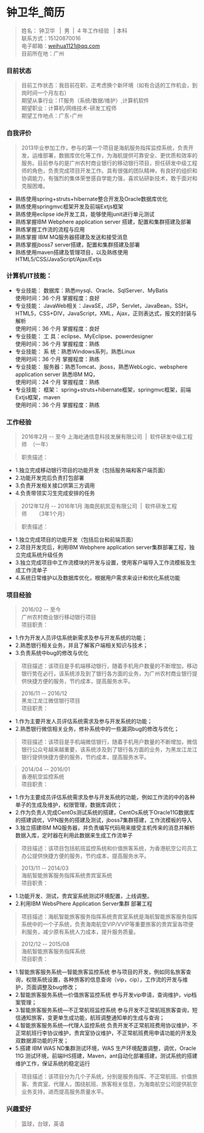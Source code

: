 # 钟卫华_简历
> 姓名： 钟卫华   |  男  |  4 年工作经验   | 本科    
> 联系方式：15120870016      
> 电子邮箱：weihua1121@qq.com    
> 目前所在地：广州     
 
 
### 目前状态    
> 目前工作状态：我目前在职，正考虑换个新环境（如有合适的工作机会，到岗时间一个月左右）   
> 期望从事行业：IT服务（系统/数据/维护）,计算机软件     
> 期望职业：计算机/网络技术-研发工程师      
> 期望工作地点：广东-广州    


### 自我评价   
> 2013毕业参加工作，参与的第一个项目是海航服务指挥监控系统，负责开发，运维部署，数据库优化等工作，为海航提供可靠安全、更优质和效率的服务。目前参与的是广州农村商业银行的移动银行项目，担任研发中级工程师的角色，负责完成项目开发工作。具有很强的团队精神，有良好的组织和协调能力，有强烈的集体荣誉感自学能力强，喜欢钻研新技术，敢于面对和克服困难。     
* 熟练使用spring+struts+hibernate整合开发及Oracle数据库优化   
* 熟练使用springmvc框架开发及前端Extjs框架    
* 熟练使用eclipse ide开发工具，能够使用junit进行单元测试        
* 熟练掌握IBM Webphere application server 搭建，配置和集群搭建及部署    
* 熟练掌握工作流的流程与应用     
* 熟练掌握 IBM MQ服务器搭建及发送和接受消息    
* 熟练掌握jboss7 server搭建，配置和集群搭建及部署    
* 熟练使用maven搭建及管理项目，以及熟练使用HTML5/CSS/JavaScript/Ajax/Extjs      

### 计算机/IT技能：   

* 专业技能： 数据库：熟悉mysql、Oracle、SqlServer、MyBatis   
  使用时间：36  个月  掌握程度：良好     
* 专业技能： JavaWeb相关：JavaSE，JSP，Servlet，JavaBean，SSH，HTML5，CSS+DIV，JavaScript，XML，Ajax，正则表达式，报文的封装与解析    
  使用时间：36  个月  掌握程度：良好    
* 专业技能： 工 具：eclipse、MyEclipse、powerdesigner      
  使用时间：36  个月  掌握程度：熟练      
* 专业技能： 系 统：熟悉Windows系列，熟悉Linux       
  使用时间：36  个月  掌握程度：熟练    
* 专业技能： 服务器：熟悉Tomcat、jboss，熟悉WebLogic、websphere application server  熟悉IBM MQ，    
  使用时间：24  个月  掌握程度：熟练     
* 专业技能： 框架： spring+struts+hibernate框架，springmvc框架，前端Extjs框架，maven                
  使用时间：36  个月  掌握程度：熟练

### 工作经验    
> 2016年2月 -- 至今 上海屹通信息科技发展有限公司  |  软件研发中级工程师  （一年）    

> 职责描述：     

* 1.独立完成移动银行项目的功能开发（包括服务端和客户端页面）   
* 2.功能开发完后负责打包部署      
* 3.负责开发相关接口供第三方调用      
* 4.负责带领实习生完成安排的任务    

> 2012年12月 -- 2016年1月 海南民航凯亚有限公司  |  软件研发工程师      （3年1个月）    

> 职责描述：      

* 1.独立完成项目的功能开发（包括后台和前端页面）     
* 2.项目开发完后，利用IBM Webphere application server集群部署工程，独立完成系统升级任务     
* 3.独立完成项目中工作流模块的开发与设置，使用客户端导入工作流模板及生成工作流单子      
* 4.系统日常维护以及数据库优化，根据用户需求来设计和优化系统功能     
 
### 项目经验     
> 2016/02 -- 至今     
> 广州农村商业银行移动银行项目     
> 项目职责：   
* 1.作为开发人员评估系统新需求及参与开发系统的功能；   
* 2.熟悉银行相关业务，并且了解客户端相关知识与技术；      
* 3.负责系统中bug的修改与优化    

> 项目描述：该项目是手机端移动银行，随着手机用户数量的不断增加，移动银行势在必行，该系统涉及到了银行各方面的业务，为广州农村商业银行提供快捷方便的服务，节约成本，提高服务水平。       

> 2016/11 -- 2016/12        
> 黑龙江龙江微信银行项目       
> 项目职责：   
* 1.作为主要开发人员评估系统需求及参与开发系统的功能；   
* 2.熟悉银行微信相关业务，修补系统中的一些漏洞bug的修改与优化；        

> 项目描述：该项目是手机端微信银行，随着手机用户数量的不断增加，微信银行公众号越来越重要，该系统涉及到了银行各方面的业务，为黑龙江龙江银行提供快捷方便的服务，节约成本，提高服务水平。       

> 2014/04 -- 2016/01   
> 香港航空监控系统    
> 项目职责：       
* 1.作为主要成员评估系统需求及参与开发系统的功能，例如工作流的中的各种单子的生成及维护，权限管理，数据库调优；    
* 2.作为负责人完成CentOs测试系统的搭建，CentOs系统下Oracle11G数据库的搭建调优，VPN服务的搭建及测试，jboss7集群搭建，工作流模板的导入    
* 3.独立搭建IBM MQ服务器，并负责编写代码用来接受主机传来的消息并解析数据入库，定时器在利用此数据来生成工作流单子     

> 项目描述：该项目包括航班监控系统和价值旅客系统，为香港航空公司员工办公提供快捷方便的服务，节约成本，提高服务水平。  
 
> 2013/11 -- 2014/03    
> 海航智能旅客服务指挥系统贵宾室系统     
> 项目职责：       
* 1.功能开发、测试，贵宾室系统测试环境配置，上线调整。      
* 2.利用IBM WebsPhere Application Server集群 部署工程    

> 项目描述：海航智能旅客服务指挥系统贵宾室系统是海航智能旅客服务指挥系统中的一个子系统，负责海南航空VIP/VVIP等重要旅客的贵宾室各项便利服务，减少原有系统人力成本，提升服务质量。     
 
> 2012/12 -- 2015/08      
> 海航智能旅客服务指挥系统      
> 项目职责：      
* 1.智能旅客服务系统—智能旅客监控系统 参与项目的开发，例如同名旅客查询，权限系统设置，各种旅客的信息查询（vip，cip），工作流的开发与维护，页面调整及bug修改；      
* 2.智能旅客服务系统—价值旅客监控系统 参与开发vip申请，查询维护，vip档案管理；      
* 3.智能旅客服务系统—不正常航班监控系统 参与开发不正常航班旅客查询，短信通知旅客，变更单生成功能，航班调整通知单的生成与查询；      
* 4.智能旅客服务系统—代理人监控系统 负责开发不正常航班费用协议维护，不正常航班行李协议维护，贵宾室协议维护，不正常航班费用申请功能的开发及双数据源功能的开发；      
* 5.搭建 IBM WAS ND集群测试环境，WAS 生产环境配置调整，调优，Oracle 11G 测试环境，前端IHS搭建，Maven，ant自动化部署搭建，测试系统的搭建维护工作，保证系统的稳定运行      

> 项目描述：该项目分为几个子系统，分别是服务指挥、不正常航班、价值旅客、贵宾室、代理人，围绕航班、旅客相关信息，为海南航空公司提供航空业务支持，进而提高服务质量水平。    

### 兴趣爱好    
> 篮球，台球，英语  
